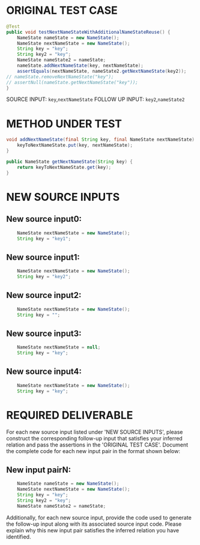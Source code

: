 # ORIGINAL TEST CASE
```java
@Test
public void testNextNameStateWithAdditionalNameStateReuse() {
    NameState nameState = new NameState();
    NameState nextNameState = new NameState();
    String key = "key";
    String key2 = "key";
    NameState nameState2 = nameState;
    nameState.addNextNameState(key, nextNameState);
    assertEquals(nextNameState, nameState2.getNextNameState(key2));
// nameState.removeNextNameState("key");
// assertNull(nameState.getNextNameState("key"));
}

```
SOURCE INPUT: `key`,`nextNameState`
FOLLOW UP INPUT: `key2`,`nameState2`


# METHOD UNDER TEST
```java
void addNextNameState(final String key, final NameState nextNameState) {
    keyToNextNameState.put(key, nextNameState);
}

public NameState getNextNameState(String key) {
    return keyToNextNameState.get(key);
}

```


# NEW SOURCE INPUTS
## New source input0:
```java
    NameState nextNameState = new NameState();
    String key = "key1";
```

## New source input1:
```java
    NameState nextNameState = new NameState();
    String key = "key2";
```

## New source input2:
```java
    NameState nextNameState = new NameState();
    String key = "";
```

## New source input3:
```java
    NameState nextNameState = null;
    String key = "key";
```

## New source input4:
```java
    NameState nextNameState = new NameState();
    String key = "key";
```



# REQUIRED DELIVERABLE
For each new source input listed under 'NEW SOURCE INPUTS', please construct the corresponding follow-up input that satisfies your inferred relation and pass the assertions in the 'ORIGINAL TEST CASE'. Document the complete code for each new input pair in the format shown below:
## New input pairN:
```java
    NameState nameState = new NameState();
    NameState nextNameState = new NameState();
    String key = "key";
    String key2 = "key";
    NameState nameState2 = nameState;
```

Additionally, for each new source input, provide the code used to generate the follow-up input along with its associated source input code. Please explain why this new input pair satisfies the inferred relation you have identified.